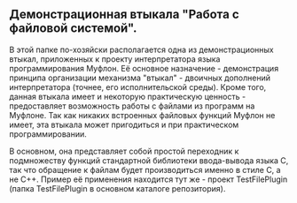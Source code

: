 
Демонстрационная втыкала "Работа с файловой системой".
------------------------------------------------------

В этой папке по-хозяйски располагается одна из демонстрационных втыкал, приложенных к проекту
интерпретатора языка программирования Муфлон. Её основное назначение - демонстрация принципа
организации механизма "втыкал" - двоичных дополнений интерпретатора (точнее, его исполнительской
среды). Кроме того, данная втыкала имеет и некоторую практическую ценность - предоставляет
возможность работы с файлами из программ на Муфлоне. Так как никаких встроенных файловых функций
Муфлон не имеет, эта втыкала может пригодиться и при практическом программировании.

В основном, она представляет собой простой переходник к подмножеству функций стандартной библиотеки
ввода-вывода языка C, так что обращение к файлам будет производиться именно в стиле C, а не C++.
Пример её применения находится тут же - проект TestFilePlugin (папка TestFilePlugin в основном
каталоге репозитория).
